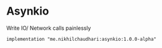 # Asynkio
Write IO/ Network calls painlessly

	implementation "me.nikhilchaudhari:asynkio:1.0.0-alpha"
